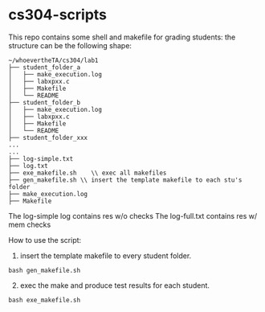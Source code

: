 # cs304-scripts

This repo contains some shell and makefile for grading students:
the structure can be the following shape:
```
~/whoevertheTA/cs304/lab1
├── student_folder_a
│   ├── make_execution.log
│   ├── labxpxx.c
│   ├── Makefile
│   └── README
├── student_folder_b
│   ├── make_execution.log
│   ├── labxpxx.c
│   ├── Makefile
│   └── README
├── student_folder_xxx
...
...
├── log-simple.txt
├── log.txt
├── exe_makefile.sh    \\ exec all makefiles
├── gen_makefile.sh \\ insert the template makefile to each stu's folder
├── make_execution.log
├── Makefile
```
The log-simple log contains res w/o checks
The log-full.txt contains res w/ mem checks

How to use the script:

1. insert the template makefile to every student folder.
```
bash gen_makefile.sh
```
2. exec the make and produce test results for each student.
```
bash exe_makefile.sh
```